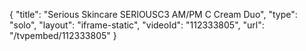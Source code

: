 {
    "title": "Serious Skincare SERIOUSC3 AM\/PM C Cream Duo",
    "type": "solo",
    "layout": "iframe-static",
    "videoId": "112333805",
    "url": "\/tvpembed\/112333805"
}